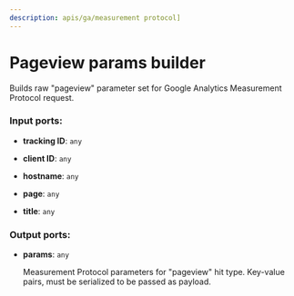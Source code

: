 ```yaml
---
description: apis/ga/measurement protocol]
---
```


# Pageview params builder

Builds raw "pageview" parameter set for Google Analytics Measurement Protocol request.

### Input ports:

* __tracking ID__: `any`


* __client ID__: `any`


* __hostname__: `any`


* __page__: `any`


* __title__: `any`

### Output ports:

* __params__: `any`

    Measurement Protocol parameters for "pageview" hit type. Key-value pairs, must be serialized to be passed as payload.

